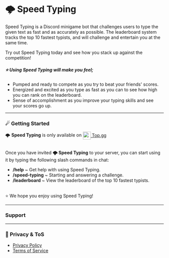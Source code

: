 # 🌩 Speed Typing 

Speed Typing is a Discord minigame bot that challenges users to type the given text as fast and as accurately as possible. The leaderboard system tracks the top 10 fastest typists, and will challenge and entertain you at the same time.

Try out Speed Typing today and see how you stack up against the competition!

##### ⭐ Using Speed Typing will make you feel;
* Pumped and ready to compete as you try to beat your friends' scores.
* Energized and excited as you type as fast as you can to see how high you can rank on the leaderboard.
* Sense of accomplishment as you improve your typing skills and see your scores go up.

---
### ☄ Getting Started
🌩 **Speed Typing** is only available on [<img src="https://blog.top.gg/content/images/2021/12/1.png" width="25" height="auto" align="center" /> Top.gg](https://top.gg/bot/1093260466249277530) <br/>
<br/>

Once you have invited **🌩 Speed Typing** to your server, you can start using it by typing the following slash commands in chat:
* **/help** ~ Get help with using Speed Typing.
* **/speed-typing** ~ Starting and answering a challenge.
* **/leaderboard** ~ View the leaderboard of the top 10 fastest typists.

<br/>
⭐ We hope you enjoy using Speed Typing!

---
### Support

---
### 📃 Privacy & ToS
* [Privacy Policy]()
* [Terms of Service]()

